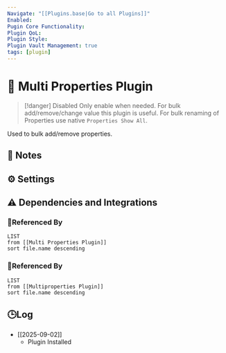 ```yaml
---
Navigate: "[[Plugins.base|Go to all Plugins]]"
Enabled:
Pugin Core Functionality:
Plugin QoL:
Plugin Style:
Plugin Vault Management: true
tags: [plugin]
---
```

# 🔌 Multi Properties Plugin

> [!danger] Disabled
> Only enable when needed. For bulk add/remove/change value this plugin is useful. For bulk renaming of Properties use native `Properties Show All`.

Used to bulk add/remove properties.

## 📝 Notes

## ⚙️ Settings

## ⚠️ Dependencies and Integrations

### 🔗Referenced By

```dataview
LIST
from [[Multi Properties Plugin]]
sort file.name descending
```

### 🔗Referenced By

```dataview
LIST
from [[Multiproperties Plugin]]
sort file.name descending
```

## 🕒Log

- [[2025-09-02]]
	- Plugin Installed
